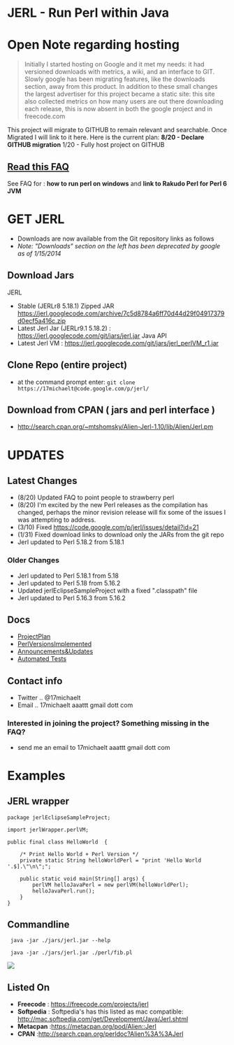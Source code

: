 # JERL - Run Perl within Java #

# Open Note regarding hosting #
> Initially I started hosting on Google and it met my needs: it had versioned downloads with metrics, a wiki, and an interface to GIT.  Slowly google has been migrating features, like the downloads section, away from this product.  In addition to these small changes the largest advertiser for this project became a static site: this site also collected metrics on how many users are out there downloading each release, this is now absent in both the google project and in freecode.com

This project will migrate to GITHUB to remain relevant and searchable.  Once Migrated I will link to it here.  Here is the current plan:
**8/20 - Declare GITHUB migration** 1/20 - Fully host project on GITHUB


## [Read this FAQ](https://code.google.com/p/jerl/wiki/JERL_FAQ) ##
See FAQ for :
**how to run perl on windows** and
**link to Rakudo Perl for Perl 6 JVM**

# GET JERL #

  * Downloads are now available from the Git repository links as follows
  * _Note: "Downloads" section on the left has been deprecated by google as of 1/15/2014_

## Download Jars ##

JERL
  * Stable (JERLr8 5.18.1) Zipped JAR  https://jerl.googlecode.com/archive/7c5d8784a6ff70d44d29f04917379d0ecf5a416c.zip
  * Latest Jerl Jar (JERLr9.1 5.18.2) : https://jerl.googlecode.com/git/jars/jerl.jar
Java API
  * Latest Jerl VM : https://jerl.googlecode.com/git/jars/jerl_perlVM_r1.jar

## Clone Repo (entire project) ##
  * at the command prompt enter: `git clone https://17michaelt@code.google.com/p/jerl/`

## Download from CPAN ( jars and perl interface ) ##
  * http://search.cpan.org/~mtshomsky/Alien-Jerl-1.10/lib/Alien/Jerl.pm

# UPDATES #

## Latest Changes ##
  * (8/20) Updated FAQ to point people to strawberry perl
  * (8/20) I'm excited by the new Perl releases as the compilation has changed, perhaps the minor revision release will fix some of the issues I was attempting to address.
  * (3/10) Fixed https://code.google.com/p/jerl/issues/detail?id=21
  * (1/31) Fixed download links to download only the JARs from the git repo
  * Jerl updated to Perl 5.18.2 from 5.18.1


### Older Changes ###
  * Jerl updated to Perl 5.18.1 from 5.18
  * Jerl updated to Perl 5.18 from 5.16.2
  * Updated jerlEclipseSampleProject with a fixed ".classpath" file
  * Jerl updated to Perl 5.16.3 from 5.16.2

## Docs ##
  * [ProjectPlan](https://code.google.com/p/jerl/wiki/ProjectPlan)
  * [PerlVersionsImplemented](https://code.google.com/p/jerl/wiki/PerlVersionImplemented)
  * [Announcements&Updates](https://freecode.com/projects/jerl)
  * [Automated Tests](http://www.cpantesters.org/distro/A/Alien-Jerl.html)

## Contact info ##
  * Twitter .. @17michaelt
  * Email .. 17michaelt aaattt gmail dott com

### Interested in joining the project? Something missing in the FAQ? ###
  * send me an email to 17michaelt aaattt gmail dott com

# Examples #

## JERL wrapper ##
```
package jerlEclipseSampleProject;

import jerlWrapper.perlVM;

public final class HelloWorld  {

	/* Print Hello World + Perl Version */
	private static String helloWorldPerl = "print 'Hello World '.$].\"\n\";";

	public static void main(String[] args) {
		perlVM helloJavaPerl = new perlVM(helloWorldPerl);	
		helloJavaPerl.run();
	}
}

```


## Commandline ##
```
 java -jar ./jars/jerl.jar --help 
```


```
 java -jar ./jars/jerl.jar ./perl/fib.pl 
```

<img src='https://jerl.googlecode.com/files/jerl-example.png'>

<h2>Listed On</h2>
<ul><li><b>Freecode</b> : <a href='https://freecode.com/projects/jerl'>https://freecode.com/projects/jerl</a>
</li><li><b>Softpedia</b> : Softpedia's has this listed as mac compatible: <a href='http://mac.softpedia.com/get/Development/Java/Jerl.shtml'>http://mac.softpedia.com/get/Development/Java/Jerl.shtml</a>
</li><li><b>Metacpan</b> :<a href='https://metacpan.org/pod/Alien::Jerl'>https://metacpan.org/pod/Alien::Jerl</a>
</li><li><b>CPAN</b> :<a href='http://search.cpan.org/perldoc?Alien%3A%3AJerl'>http://search.cpan.org/perldoc?Alien%3A%3AJerl</a>